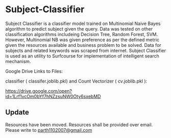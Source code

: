 # Subject-Classifier

Subject Classifier is a classifier model trained on Multinomial Naive Bayes algorithm to predict subject given the query.
Data was tested on other classification algorithms includeing Decision Tree, Random Forest, SVM. However, Multinomial NB was given preference as per the defined metric given the resources available and business problem to be solved.
Data for subjects and related keywords was scraped from internet.
Subject Classifier is used as an utility to Surfcourse for implementation of intelligent search mechanism.

Google Drive Links to Files:

classifier ( classifer.joblib.pkl) and Count Vectorizer ( cv.joblib.pkl ):


 https://drive.google.com/open?id=1Lrf1vcOm0bYf7hNZzsuNW0Oty6sxebMD

## Update
Resources have been moved. Resources shall be provided over email. Please write to parth1102007@gmail.com
